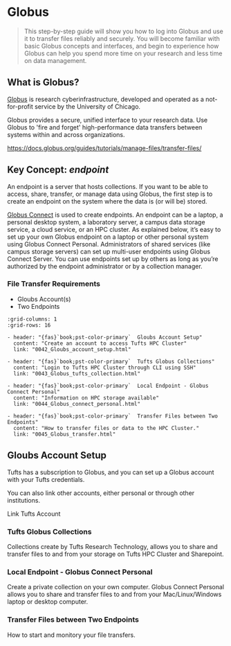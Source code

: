 # Globus

> This step-by-step guide will show you how to log into Globus and use it to transfer files reliably and securely. You will become familiar with basic Globus concepts and interfaces, and begin to experience how Globus can help you spend more time on your research and less time on data management.

## What is Globus?

[Globus](https://www.globus.org/) is research cyberinfrastructure, developed and operated as a not-for-profit service by the University of Chicago.

Globus provides a secure, unified interface to your research data. Use Globus to 'fire and forget' high-performance data transfers between systems within and across organizations.

https://docs.globus.org/guides/tutorials/manage-files/transfer-files/

## Key Concept: *endpoint*

An endpoint is a server that hosts collections. If you want to be able to access, share, transfer, or manage data using Globus, the first  step is to create an endpoint on the system where the data is (or will be) stored.

[Globus Connect](https://www.globus.org/globus-connect) is used to create endpoints. An endpoint can be a laptop, a personal desktop system, a laboratory server, a campus data storage service, a cloud service, or an HPC cluster. As explained below, it’s easy to set up your own Globus endpoint on a laptop or other personal system using  Globus Connect Personal. Administrators of shared services (like campus  storage servers) can set up multi-user endpoints using Globus Connect Server. You can use endpoints set up by others as long as you’re  authorized by the endpoint administrator or by a collection manager.



### File Transfer Requirements

- Gloubs Account(s)
- Two Endpoints



```{gallery-grid}
:grid-columns: 1
:grid-rows: 16

- header: "{fas}`book;pst-color-primary`  Gloubs Account Setup"
  content: "Create an account to access Tufts HPC Cluster"
  link: "0042_Gloubs_account_setup.html"

- header: "{fas}`book;pst-color-primary`  Tufts Globus Collections"
  content: "Login to Tufts HPC Cluster through CLI using SSH"
  link: "0043_Globus_tufts_collection.html"

- header: "{fas}`book;pst-color-primary`  Local Endpoint - Globus Connect Personal"
  content: "Information on HPC storage available"
  link: "0044_Globus_connect_personal.html"

- header: "{fas}`book;pst-color-primary`  Transfer Files between Two Endpoints"
  content: "How to transfer files or data to the HPC Cluster."
  link: "0045_Globus_transfer.html"

```





## Gloubs Account Setup

Tufts has a subscription to Globus, and you can set up a Globus account with your Tufts credentials. 

You can also link other accounts, either personal or through other institutions.

Link Tufts Account



### Tufts Globus Collections

Collections create by Tufts Research Technology, allows you to share and transfer files to and from your storage on Tufts HPC Cluster and Sharepoint.

### Local Endpoint - Globus Connect Personal

Create a private collection on your own computer. Globus Connect Personal allows you to share and transfer files to and from your Mac/Linux/Windows laptop or desktop computer.

### Transfer Files between Two Endpoints

How to start and monitory your file transfers.

